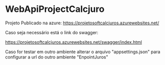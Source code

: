 # WebApiProjectCalcjuro

Projeto Publicado na azure: https://projetosoftcalcjuros.azurewebsites.net/

Caso seja necessário está o link do swagger:

https://projetosoftcalcjuros.azurewebsites.net/swagger/index.html

Caso for testar em outro ambiente alterar o arquivo "appsettings.json" para configurar a url do outro ambiente "EnpointJuros"
 
